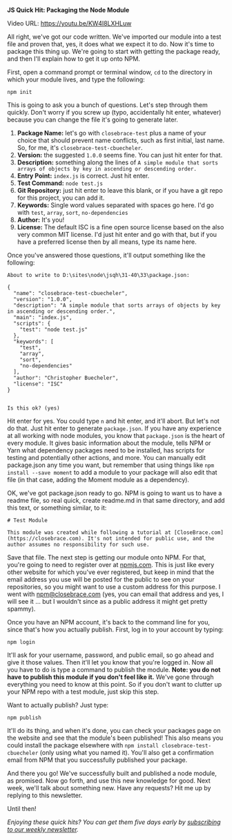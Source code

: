 **JS Quick Hit: Packaging the Node Module**

Video URL: https://youtu.be/KW4I8LXHLuw

All right, we've got our code written. We've imported our module into a test file and proven that, yes, it does what we expect it to do. Now it's time to package this thing up. We're going to start with getting the package ready, and then I'll explain how to get it up onto NPM.

First, open a command prompt or terminal window, `cd` to the directory in which your module lives, and type the following:

```
npm init
```

This is going to ask you a bunch of questions. Let's step through them quickly. Don't worry if you screw up (typo, accidentally hit enter, whatever) because you can change the file it's going to generate later.

  1. **Package Name:** let's go with `closebrace-test` plus a name of your choice that should prevent name conflicts, such as first initial, last name. So, for me, it's `closebrace-test-cbuecheler`.
  2. **Version:** the suggested `1.0.0` seems fine. You can just hit enter for that.
  3. **Description:** something along the lines of `A simple module that sorts arrays of objects by key in ascending or descending order.`
  4. **Entry Point:** `index.js` is correct. Just hit enter.
  5. **Test Command:** `node test.js`
  6. **Git Repository:** just hit enter to leave this blank, or if you have a git repo for this project, you can add it.
  7. **Keywords:** Single word values separated with spaces go here. I'd go with `test`, `array`, `sort`, `no-dependencies`
  8. **Author:** It's you!
  9. **License:** The default ISC is a fine open source license based on the also very common MIT license. I'd just hit enter and go with that, but if you have a preferred license then by all means, type its name here.

Once you've answered those questions, it'll output something like the following:

```
About to write to D:\sites\node\jsqh\31-40\33\package.json:

{
  "name": "closebrace-test-cbuecheler",
  "version": "1.0.0",
  "description": "A simple module that sorts arrays of objects by key in ascending or descending order.",
  "main": "index.js",
  "scripts": {
    "test": "node test.js"
  },
  "keywords": [
    "test",
    "array",
    "sort",
    "no-dependencies"
  ],
  "author": "Christopher Buecheler",
  "license": "ISC"
}


Is this ok? (yes)
```

Hit enter for yes. You could type `n` and hit enter, and it'll abort. But let's not do that. Just hit enter to generate `package.json`. If you have any experience at all working with node modules, you know that `package.json` is the heart of every module. It gives basic information about the module, tells NPM or Yarn what dependency packages need to be installed, has scripts for testing and potentially other actions, and more. You can manually edit package.json any time you want, but remember that using things like `npm install --save moment` to add a module to your package will also edit that file (in that case, adding the Moment module as a dependency).

OK, we've got package.json ready to go. NPM is going to want us to have a readme file, so real quick, create readme.md in that same directory, and add this text, or something similar, to it:

```
# Test Module

This module was created while following a tutorial at [CloseBrace.com](https://closebrace.com). It's not intended for public use, and the author assumes no responsibility for such use.
```

Save that file. The next step is getting our module onto NPM. For that, you're going to need to register over at [npmjs.com](https://npmjs.com). This is just like every other website for which you've ever registered, but keep in mind that the email address you use will be posted for the public to see on your repositories, so you might want to use a custom address for this purpose. I went with npm@closebrace.com (yes, you can email that address and yes, I will see it &hellip; but I wouldn't since as a public address it might get pretty spammy).

Once you have an NPM account, it's back to the command line for you, since that's how you actually publish. First, log in to your account by typing:

```
npm login
```

It'll ask for your username, password, and public email, so go ahead and give it those values. Then it'll let you know that you're logged in. Now all you have to do is type a command to publish the module. **Note: you do not have to publish this module if you don't feel like it.** We've gone through everything you need to know at this point. So if you don't want to clutter up your NPM repo with a test module, just skip this step.

Want to actually publish? Just type:

```
npm publish
```

It'll do its thing, and when it's done, you can check your packages page on the website and see that the module's been published! This also means you could install the package elsewhere with `npm install closebrace-test-cbuecheler` (only using what you named it). You'll also get a confirmation email from NPM that you successfully published your package.

And there you go! We've successfully built and published a node module, as promised. Now go forth, and use this new knowledge for good. Next week, we'll talk about something new. Have any requests? Hit me up by replying to this newsletter.

Until then!

*Enjoying these quick hits? You can get them five days early by [subscribing to our weekly newsletter](https://closebrace.com/newsletter/subscribe).*